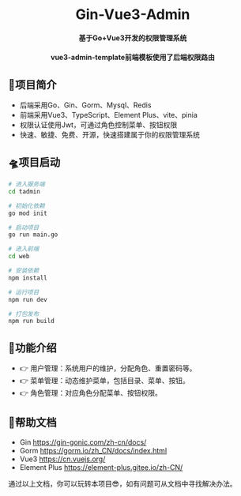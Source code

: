 <div align=center>
    <h1>Gin-Vue3-Admin</h1>
    <h4>基于Go+Vue3开发的权限管理系统</h4>
    <h4>vue3-admin-template前端模板使用了后端权限路由</h4>
</div>



##  👻项目简介
- 后端采用Go、Gin、Gorm、Mysql、Redis
- 前端采用Vue3、TypeScript、Element Plus、vite、pinia
- 权限认证使用Jwt，可通过角色控制菜单、按钮权限
- 快速、敏捷、免费、开源，快速搭建属于你的权限管理系统

##  🛸项目启动
```bash
# 进入服务端
cd tadmin

# 初始化依赖
go mod init

# 启动项目
go run main.go
```
```bash
# 进入前端
cd web

# 安装依赖
npm install

# 运行项目
npm run dev

# 打包发布
npm run build
```


##  🎨功能介绍

- 👉  用户管理：系统用户的维护，分配角色、重置密码等。
- 👉  菜单管理：动态维护菜单，包括目录、菜单、按钮。
- 👉  角色管理：对应角色分配菜单、按钮权限。


## 📖帮助文档

* Gin https://gin-gonic.com/zh-cn/docs/
* Gorm https://gorm.io/zh_CN/docs/index.html
* Vue3 https://cn.vuejs.org/
* Element Plus https://element-plus.gitee.io/zh-CN/

通过以上文档，你可以玩转本项目😎，如有问题可从文档中寻找解决办法。




